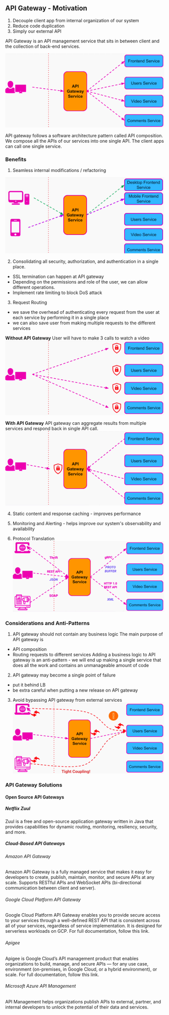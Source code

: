 ## API Gateway - Motivation
1. Decouple client app from internal organization of our system
2. Reduce code duplication
3. Simply our external API

API Gateway is an API management service that sits in between client and the collection of back-end services. 

![API Gateway!](images/ag1.png)

API gateway follows a software architecture pattern called API composition. We compose all the APIs of our services into one single API. The client apps can call one single service.

### Benefits
1. Seamless internal modifications / refactoring

![API Gateway!](images/ag2.png)

2. Consolidating all security, authorization, and authentication in a single place. 
- SSL termination can happen at API gateway
- Depending on the permissions and role of the user, we can allow different operations.
- Implement rate limiting to block DoS attack

3. Request Routing
- we save the overhead of authenticating every request from the user at each service by performing it in a single place
- we can also save user from making multiple requests to the different services

**Without API Gateway**
User will have to make 3 calls to watch a video
![API Gateway!](images/ag3.png)

**With API Gateway**
API gateway can aggregate results from multiple services and respond back in single API call.
![API Gateway!](images/ag4.png)

4. Static content and response caching - improves performance

5. Monitoring and Alerting - helps improve our system's observability and availability

6. Protocol Translation
![API Gateway!](images/ag5.png)

### Considerations and Anti-Patterns
1. API gateway should not contain any business logic 
The main purpose of API gateway is
- API composition
- Routing requests to different services
Adding a business logic to API gateway is an anti-pattern - we will end up making a single service that does all the work and contains an unmanageable amount of code

2. API gateway may become a single point of failure
- put it behind LB
- be extra careful when putting a new release on API gateway

3. Avoid bypassing API gateway from external services
![API Gateway!](images/ag6.png)

### API Gateway Solutions
#### Open Source API Gateways
##### Netflix Zuul
Zuul is a free and open-source application gateway written in Java that provides capabilities for dynamic routing, monitoring, resiliency, security, and more.

##### Cloud-Based API Gateways
###### Amazon API Gateway
Amazon API Gateway is a fully managed service that makes it easy for developers to create, publish, maintain, monitor, and secure APIs at any scale. Supports RESTful APIs and WebSocket APIs (bi-directional communication between client and server).

###### Google Cloud Platform API Gateway
Google Cloud Platform API Gateway enables you to provide secure access to your services through a well-defined REST API that is consistent across all of your services, regardless of service implementation. It is designed for serverless workloads on GCP. For full documentation, follow this link.

###### Apigee 
Apigee is Google Cloud’s API management product that enables organizations to build, manage, and secure APIs — for any use case, environment (on-premises, in Google Cloud, or a hybrid environment), or scale. For full documentation, follow this link.

###### Microsoft Azure API Management
API Management helps organizations publish APIs to external, partner, and internal developers to unlock the potential of their data and services.


